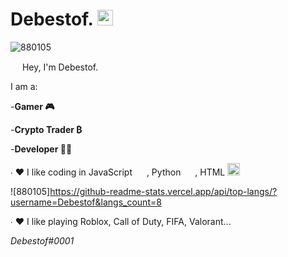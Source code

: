 # Debestof. <img src ="https://cdn.discordapp.com/attachments/888689841590636547/888691151585017886/888690452897865748.png" height="25" width="25">
![880105](https://github-readme-stats-beryl.vercel.app/api?username=Debestof&show_icons=true&title_color=fff&icon_color=79ff97&text_color=9f9f9f&bg_color=151515)

<img src ="https://cdn.discordapp.com/attachments/888689841590636547/888692990011383826/888690837939159051.gif" height="15" width="15"> Hey, I'm Debestof. 

I am a:

-**Gamer 🎮**

-**Crypto Trader ₿**

-**Developer 👨‍💻**


∙ ❤ I like coding in JavaScript <img src ="https://cdn.discordapp.com/attachments/888689841590636547/888692353878089749/888690008393916416.png" height="15" width="15"> , Python <img src = "https://cdn.discordapp.com/attachments/888689841590636547/888694407157661746/888689963787513867.png" height="15" width="15"> , HTML <img src ="https://camo.githubusercontent.com/2f38f188bdbff3629fb0ca293d98e3f47b46c66d1b4c0126a0e1b881ef338792/68747470733a2f2f63646e2e646973636f72646170702e636f6d2f6174746163686d656e74732f3932303030363733363534353436343338302f3932303030383735363239393938303830302f4f746865722d68746d6c2d352d69636f6e2e706e67" height="20" width="20">

![880105]https://github-readme-stats.vercel.app/api/top-langs/?username=Debestof&langs_count=8


∙ ❤ I like playing Roblox, Call of Duty, FIFA, Valorant...








*Debestof#0001*
